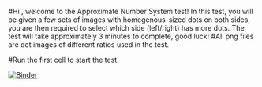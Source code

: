#Hi , welcome to the Approximate Number System test! In this test, you will be given a few sets of images with homegenous-sized dots on both sides, you are then required to select which side (left/right) has more dots. The test will take approximately 3 minutes to complete, good luck! 
#All png files are dot images of different ratios used in the test. 

#Run the first cell to start the test. 


[![Binder](https://mybinder.org/badge_logo.svg)](https://mybinder.org/v2/gh/QiLiu111/cognitive_tests_group_02/HEAD)
